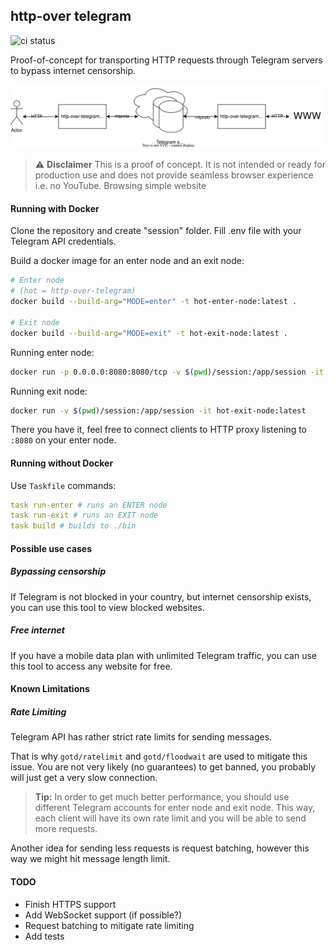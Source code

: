 ## http-over telegram

![ci status](https://github.com/xxdondi/http-over-telegram/actions/workflows/go.yml/badge.svg)

Proof-of-concept for transporting HTTP requests through Telegram servers to bypass internet censorship.

![diagram](./.github/img/http-over-telegram.drawio.svg)

> ⚠️ **Disclaimer**
> This is a proof of concept. It is not intended or ready for production use and does not provide seamless browser experience i.e. no YouTube. Browsing simple website

#### Running with Docker

Clone the repository and create "session" folder.
Fill .env file with your Telegram API credentials.

Build a docker image for an enter node and an exit node:

```bash
# Enter node
# (hot = http-over-telegram)
docker build --build-arg="MODE=enter" -t hot-enter-node:latest .

# Exit node
docker build --build-arg="MODE=exit" -t hot-exit-node:latest .
```

Running enter node:

```bash
docker run -p 0.0.0.0:8080:8080/tcp -v $(pwd)/session:/app/session -it hot-enter-node:latest
```

Running exit node:

```bash
docker run -v $(pwd)/session:/app/session -it hot-exit-node:latest
```

There you have it, feel free to connect clients to HTTP proxy listening to `:8080` on your enter node.

#### Running without Docker

Use `Taskfile` commands:

```yml
task run-enter # runs an ENTER node
task run-exit # runs an EXIT node
task build # builds to ./bin
```

#### Possible use cases

##### Bypassing censorship

If Telegram is not blocked in your country, but internet censorship exists, you can use this tool to view blocked websites.

##### Free internet

If you have a mobile data plan with unlimited Telegram traffic, you can use this tool to access any website for free.

#### Known Limitations

##### Rate Limiting

Telegram API has rather strict rate limits for sending messages.

That is why `gotd/ratelimit` and `gotd/floodwait` are used to mitigate this issue. You are not very likely (no guarantees) to get banned, you probably will just get a very slow connection.

> **Tip:** In order to get much better performance, you should use different Telegram accounts for enter node and exit node. This way, each client will have its own rate limit and you will be able to send more requests.

Another idea for sending less requests is request batching, however this way we might hit message length limit.

#### TODO

- Finish HTTPS support
- Add WebSocket support (if possible?)
- Request batching to mitigate rate limiting
- Add tests
